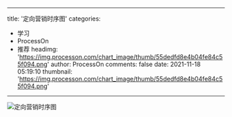 
---
title: '定向营销时序图'
categories: 
 - 学习
 - ProcessOn
 - 推荐
headimg: 'https://img.processon.com/chart_image/thumb/55dedfd8e4b04fe84c55f094.png'
author: ProcessOn
comments: false
date: 2021-11-18 05:19:10
thumbnail: 'https://img.processon.com/chart_image/thumb/55dedfd8e4b04fe84c55f094.png'
---

<div>   
<img class="thumb" alt="定向营销时序图" src="https://img.processon.com/chart_image/thumb/55dedfd8e4b04fe84c55f094.png" referrerpolicy="no-referrer">
<p></p>  
</div>
            